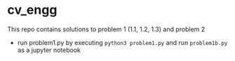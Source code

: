 # cv_engg
This repo contains solutions to problem 1 (1.1, 1.2, 1.3) and problem 2
- run problem1.py by executing `python3 problem1.py` and run ``problem1b.py`` as a jupyter notebook


